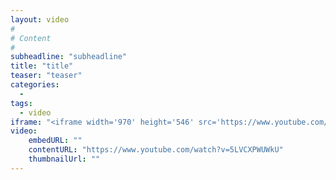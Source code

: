 ```yaml
---
layout: video
#
# Content
#
subheadline: "subheadline"
title: "title"
teaser: "teaser"
categories:
  - 
tags:
  - video
iframe: "<iframe width='970' height='546' src='https://www.youtube.com/watch?v=5LVCXPWUWkU' frameborder='0' allowfullscreen></iframe>"
video:
    embedURL: ""
    contentURL: "https://www.youtube.com/watch?v=5LVCXPWUWkU"
    thumbnailUrl: ""
---
```

